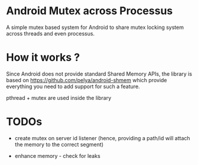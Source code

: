 Android Mutex across Processus
=========================

A simple mutex based system for Android to share mutex locking system across threads and even processus.


How it works ?
==============

Since Android does not provide standard Shared Memory APIs, the library is based on https://github.com/pelya/android-shmem
which provide everything you need to add support for such a feature.

pthread + mutex are used inside the library

TODOs
=====

* create mutex on server id listener (hence, providing a path/id will attach the memory to the correct segment)

* enhance memory - check for leaks
